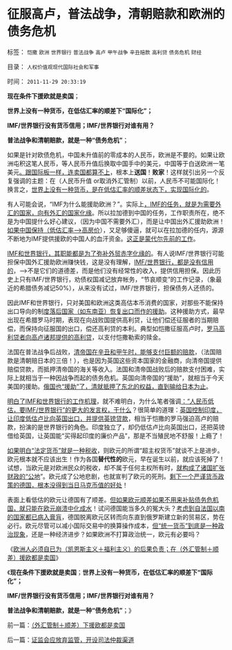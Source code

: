 # 征服高卢，普法战争，清朝赔款和欧洲的债务危机

标签： `恺撒` `欧洲` `世界银行` `普法战争` `高卢` `甲午战争` `辛丑赔款` `高利贷` `债务危机` `财经` 

目录： `人权价值观现代国际社会和军事`

时间： `2011-11-29 20:33:19`

**现在条件下援欧就是卖国**；

**世界上没有一种货币，在低估汇率的顺差下“国际化”；**

**IMF/世界银行没有货币信用；IMF/世界银行对谁有用？**

**普法战争和清朝赔款，就是一种“债务危机”**；

如果是针对欧债危机，中国未升值前的零成本的人民币，欧洲是不要的。如果让欧洲屯积这笔人民币，等人民币升值后换取中国手中的美元，中国等于白送欧洲一笔美元[。跟国际板一样，连卖国都算不上](../../../2011/11/25/（外汇管制＋金融垄断）下推出国际板，不仅仅是卖国！.md)，根本上**送国**！**败家**！这样就引出另一个反复强调的主题：在（人民币升值 or取消外汇管制）以前，人民币不可能国际化！换言之，[世界上没有一种货币，是在低估汇率的顺差状态下，实现国际化的](../../../2009/7/4/人民币国际化只能是大跃进式的白日梦.md)。

有人可能会说，“IMF为什么能援助欧洲？”。实际上[，IMF的任务，就是为需要外汇的国家，向有外汇的国家化缘](../../../2009/7/4/IMF不能挽救中国屯积美元的经济危机.md)。所以拉加德到中国的任务，工作职责所在，绝不是为中国提什么好心建议，（因为中国不需要外汇），而是让中国出外汇援助欧洲！[如果中国保持（低估汇率——>高房价](../../../2011/11/15/茅于轼限购侵犯论不成立，行政限购天经地义.md)），又足够傻逼，就可以在拉加德的任内，源源不断地为IMF提供援欧的中国人的血汗资金。[这正是蒙代尔先前的工作](../../../2009/6/10/有中国特色的蒙代尔汇率忽悠三角.md)。

[IMF和世界银行，其职能都是为了弥补外贸赤字化缘的](http://hi.baidu.com/darthchn/blog/item/6bba38ca94a1f2f452664f81.html)。有人说IMF/世界银行可能担保中国外汇援助欧洲赚快钱，这是没有理解，[IMF/世界银行，都是没有信用的](../../../2011/1/1/中国日本是美国最大“纳税人”.md)，——>不是它们的道德差，而是他们没有经常性的收入，提供信用担保。因此历史上只有IMF/世界银行，劝债权国减记放弃帐务，“节哀顺变”的工作记录，（象最近的希腊债务减记50%），从来没有试过，IMF/世界银行，担保债务人还债的。

因此IMF和世界银行，只对美国和欧洲这类高估本币消费的国家，对那些不能保持出口导向的制[度落后国家（如东南亚）恢复出口而作的援助](../../../2009/4/29/98金融危机教训：高估汇率民众可以得益吗？.md)。这种援助方式，最早出现在希腊罗马时期，表现在向战败国提供高利贷，让他们偿还征服者的当期赔偿，而保持向征服国的出口，偿还高利贷的本利。典型如恺撒征服高卢时，[罗马高利贷者向高卢诸邦提供的高利贷](../../../2010/8/20/通货膨胀堰塞湖；神庙和中央银行.md)，以支付恺撒勒索的赎金。

法国在普法战争后战败，[清帝国在辛丑和甲午时，能够支付巨额的赔款](../../../2010/10/30/辛丑“东南互保”保中华一脉能存没有象非洲一样被瓜分.md)，（法国赔款是清朝赔日本的三倍！），也是因为英国这些资本国家的金融商，向清帝国提供赔偿贷款，而抵押清帝国的海关等收入。法国和清帝国战败后的赔款支付困难，实际上就相当于一种因战争而起的债务危机。英国向清帝国的“援助”，就相当于今天美国的援助。[俄国也“援助”了，清就抵押了东北的权益，直到输给日本为止](../../../2011/1/12/五四爱国青年折腾掉了外蒙.md)。

[明白了IMF和世界银行的工作机理](../../../2010/4/24/人民币不升值要世界银行干什么？.md)，就不难明白，为什么笔者强调[：“人民币低估，要IMF/世界银行”的更大的发言权，干什么](../../../2010/4/24/低估人民币不消费，要IMF发言权干什么？.md)？很简单的道理：[英国控制印度，让印度低估卢比向英国出口，并提供英镑贷款](../../../2010/10/30/工业革命是通货紧缩和市场扩大而不是资本积累.md)，相当于恺撒的罗马强迫高卢的赔款，扮演的是世界银行的角色。印度独立了，却仍低估卢比向英国出口，还把英镑借给英国，让英国能“买得起印度的廉价产品”，那是不当殖民地不舒服！上瘾了！

[如果明白“法定货币”就是一种税收](../../../2011/8/24/（负利率＋禁止高利贷）＝取缔（货币储蓄）.md)，则欧元的所谓“超主权货币”就谈不上是进步。欧元根本就不应该出生！作为各国**替代性的**欧元，早在诞生以前，就应该死掉了！试想，当欧元是对欧洲民众的税收，却不属于任何主权所有时，[就构成了诸国扩张财政的“公地](../../../2011/10/12/李嘉图等效“国债＝税收”是起码的民主常识；.md)”。欧元成了公地悲剧，也就宣判了欧元的死刑。[剩下一个严谨货币政策的德国，根本没得到当日马克币值的好处](../../../2011/6/1/德国马克国际化，欧元面临崩溃.md)！

表面上看低估的欧元让德国有了顺差。[但如果欧元顺差如果不用来补贴债务危机国，就只能在欧元崩溃中化成水](../../../2009/2/16/中国外汇储备买物资；美国政府可能就破产了.md)！试问德国能当多久的冤大头？[考虑到自法国以南的国家都已病入膏肓](../../../2011/6/27/北欧模式的欺骗性和马克思主义.md)，德国脱离欧元区转而向东直到俄罗斯建立新的贸易区，势在必行。欧元尽管可以减小国际交易中的换算操作成本，[但“统一货币”到底是一种政治现象](../../../2011/8/23/司空见惯的私人发行货币.md)，还是一种经济进步？如果欧洲不打算政治统一，欧元有必要吗？

《[欧洲人必须自已为（凯恩斯主义＋福利主义）的后果负责；在（外汇管制＋顺差）援欧都是卖国](../../../2011/11/29/（外汇管制＋顺差）下援欧都是卖国.md)》

《**现在条件下援欧就是卖国**；**世界上没有一种货币，在低估汇率的顺差下“国际化”；**

**IMF/世界银行没有货币信用；IMF/世界银行对谁有用？**

**普法战争和清朝赔款，就是一种“债务危机”**；》



前一篇：[（外汇管制＋顺差）下援欧都是卖国](../../../2011/11/29/（外汇管制＋顺差）下援欧都是卖国.md)

后一篇：[证监会应放弃监管，开设司法仲裁渠道](../../../2011/11/29/证监会应放弃监管，开设司法仲裁渠道.md)